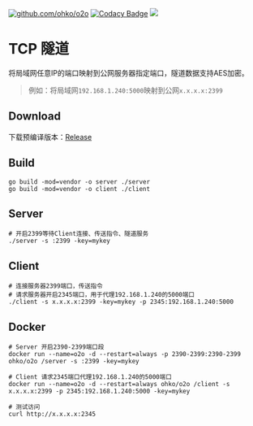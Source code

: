 [![github.com/ohko/o2o](https://goreportcard.com/badge/github.com/ohko/o2o)](https://goreportcard.com/report/github.com/ohko/o2o)
[![Codacy Badge](https://api.codacy.com/project/badge/Grade/5379c3c2746a42338a2bfaabe40a53d2)](https://www.codacy.com/app/ohko/o2o?utm_source=github.com&amp;utm_medium=referral&amp;utm_content=ohko/o2o&amp;utm_campaign=Badge_Grade)
[![](https://images.microbadger.com/badges/image/ohko/o2o.svg)](https://microbadger.com/images/ohko/o2o "Get your own image badge on microbadger.com")

# TCP 隧道
将局域网任意IP的端口映射到公网服务器指定端口，隧道数据支持AES加密。
> 例如：将局域网`192.168.1.240:5000`映射到公网`x.x.x.x:2399`

## Download
下载预编译版本：[Release](https://github.com/ohko/o2o/releases)

## Build
```shell
go build -mod=vendor -o server ./server
go build -mod=vendor -o client ./client
```

## Server
```shell
# 开启2399等待Client连接、传送指令、隧道服务
./server -s :2399 -key=mykey
```

## Client
```shell
# 连接服务器2399端口，传送指令
# 请求服务器开启2345端口，用于代理192.168.1.240的5000端口
./client -s x.x.x.x:2399 -key=mykey -p 2345:192.168.1.240:5000
```

## Docker
```shell
# Server 开启2390-2399端口段
docker run --name=o2o -d --restart=always -p 2390-2399:2390-2399 ohko/o2o /server -s :2399 -key=mykey

# Client 请求2345端口代理192.168.1.240的5000端口
docker run --name=o2o -d --restart=always ohko/o2o /client -s x.x.x.x:2399 -p 2345:192.168.1.240:5000 -key=mykey

# 测试访问
curl http://x.x.x.x:2345
```

